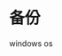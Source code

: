 # 备份
windows os

[Shamiko-v1.2.1]: https://github.com/1332165192/back/releases/tag/Shamiko-v1.2.1-383-back
